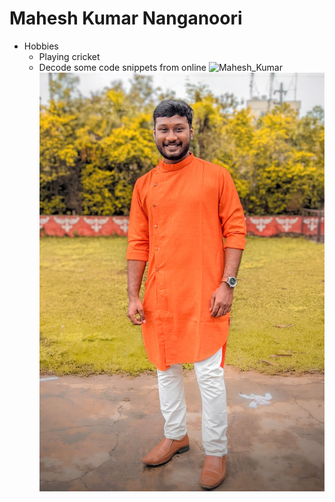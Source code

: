 # Mahesh Kumar Nanganoori
* Hobbies
    * Playing cricket 
    * Decode some code snippets from online 
![Mahesh_Kumar](C:/Users/S546551/Desktop/webapps-repos/assignment2-Nanganoori/PXL_20211121_061036681.PORTRAIT_2.jpg) 
![Mahesh](https://github.com/MaheshMickey/assignment2-Nanganoori/blob/main/PXL_20211121_061036681.PORTRAIT_2.jpg)   